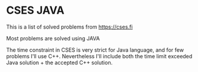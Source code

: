 # CSES JAVA

This is a list of solved problems from https://cses.fi

Most problems are solved using JAVA


The time constraint in CSES is very strict for Java language, and for few problems I'll use C++. 
Nevertheless I'll include both the time limit exceeded Java solution + the accepted C++ solution.
